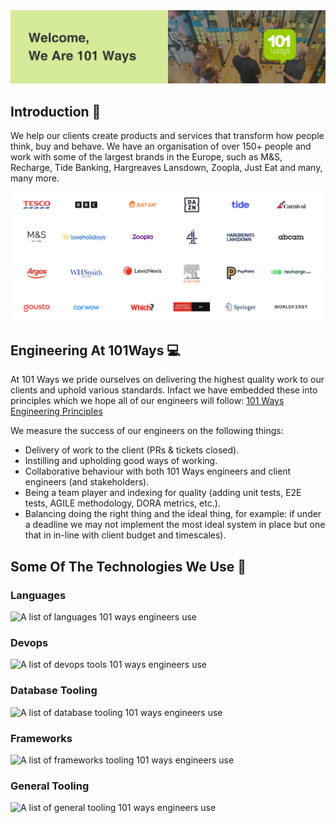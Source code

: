<img src="../pictures/101-banner.png" alt="101 banner" />

## Introduction 🤝

We help our clients create products and services that transform how people think, buy and behave. We have an organisation of over 150+ people and work with some of the largest brands in the Europe, such as M&S, Recharge, Tide Banking, Hargreaves Lansdown, Zoopla, Just Eat and many, many more.

<img alt="The 101 Ways Clients" src="../pictures/101-clients.png" />

## Engineering At 101Ways 💻
At 101 Ways we pride ourselves on delivering the highest quality work to our clients and uphold various standards. Infact we have embedded these into principles which we hope all of our engineers will follow:
[101 Ways Engineering Principles](https://docs.google.com/document/d/1H5n6TvZYD2q_YfN0CfI90tqega_T_KvfN8jZFBAzTNc/edit?usp=sharing)

We measure the success of our engineers on the following things:
- Delivery of work to the client (PRs & tickets closed).
- Instilling and upholding good ways of working.
- Collaborative behaviour with both 101 Ways engineers and client engineers (and stakeholders).
- Being a team player and indexing for quality (adding unit tests, E2E tests, AGILE methodology, DORA metrics, etc.).
- Balancing doing the right thing and the ideal thing, for example: if under a deadline we may not implement the most ideal system in place but one that in in-line with client budget and timescales).

## Some Of The Technologies We Use 🚀

### Languages
<img alt="A list of languages 101 ways engineers use" src="https://skillicons.dev/icons?i=java,dotnet,javascript,typescript,python,html,css,terraform,go,htmx,php,kotlin,md" />

### Devops
<img alt="A list of devops tools 101 ways engineers use" src="https://skillicons.dev/icons?i=github,githubactions,gitlab,azure,aws,gcp,git,docker,kubernetes,kafka,cloudflare,grafana" />

### Database Tooling
<img alt="A list of database tooling 101 ways engineers use" src="https://skillicons.dev/icons?i=mysql,postgres,sqlite,prisma,mongodb,dynamodb" />

### Frameworks
<img alt="A list of frameworks tooling 101 ways engineers use" src="https://skillicons.dev/icons?i=react,next,vue,angular,nest,nodejs,spring,tailwind,mui,redux,express,babel,vite,deno,flask,firebase,graphql,jest," />

### General Tooling
<img alt="A list of general tooling 101 ways engineers use" src="https://skillicons.dev/icons?i=visualstudio,vim,idea,phpstorm,webstorm,pycharm,rider,aiscript,atom,pnpm,npm,yarn,postman,figma,bash," />
